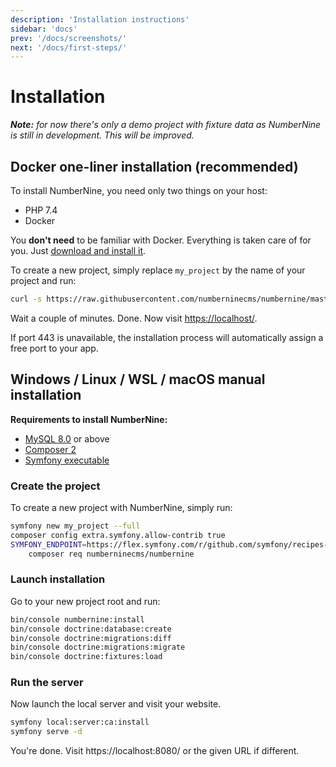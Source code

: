 ```yaml
---
description: 'Installation instructions'
sidebar: 'docs'
prev: '/docs/screenshots/'
next: '/docs/first-steps/'
---
```


# Installation

_**Note:** for now there's only a demo project with fixture data as NumberNine is still in development. This will be improved._

## Docker one-liner installation (recommended)

To install NumberNine, you need only two things on your host:
* PHP 7.4
* Docker

You **don't need** to be familiar with Docker. Everything is taken care of for you.
Just [download and install it](https://www.docker.com/products/docker-desktop).


To create a new project, simply replace `my_project` by the name of your project and run:

```bash
curl -s https://raw.githubusercontent.com/numberninecms/numbernine/master/installer | bash -s my_project --full-install
```

Wait a couple of minutes. Done. Now visit <a href="https://localhost/" target="_blank">https://localhost/</a>.

If port 443 is unavailable, the installation process will automatically assign a free port to your app.


## Windows / Linux / WSL / macOS manual installation

**Requirements to install NumberNine:**

* [MySQL 8.0](https://www.mysql.com/downloads/) or above
* [Composer 2](https://getcomposer.org/download/)
* [Symfony executable](https://symfony.com/download)

### Create the project

To create a new project with NumberNine, simply run:

```bash
symfony new my_project --full
composer config extra.symfony.allow-contrib true
SYMFONY_ENDPOINT=https://flex.symfony.com/r/github.com/symfony/recipes-contrib/1049 \
    composer req numberninecms/numbernine
```

### Launch installation

Go to your new project root and run:

```bash
bin/console numbernine:install
bin/console doctrine:database:create
bin/console doctrine:migrations:diff
bin/console doctrine:migrations:migrate
bin/console doctrine:fixtures:load
```

### Run the server

Now launch the local server and visit your website.

```bash
symfony local:server:ca:install
symfony serve -d
```

You're done. Visit https://localhost:8080/ or the given URL if different.

